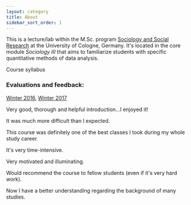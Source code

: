 ```yaml
---
layout: category
title: About
sidebar_sort_order: 1
---
```


This is a lecture/lab within the M.Sc. program [Sociology and Social Research](https://www.wiso.uni-koeln.de/en/studies/master/master-sociology-and-social-research/) at the University of Cologne, Germany. It's located in the core module *Sociology III* that aims to familiarize students with specific quantitative methods of data analysis.

Course syllabus <a href="{{ site.baseurl }}/pdfs/syllabus.pdf"><i class="fa fa-file-pdf-o"></i></a>

### Evaluations and feedback:  
[Winter 2016](https://www.dropbox.com/s/whpfgj222e5sjwg/causalityWS16.pdf?dl=0), 
[Winter 2017](https://www.dropbox.com/s/bezv33hz8mrrnjg/causalityWS17.pdf?dl=0)

<p class="message">
Very good, thorough and helpful introduction...I enjoyed it!
</p>

<p class="message">
It was much more difficult than I expected.

<p class="message">
This course was definitely one of the best classes I took during my whole study career.
</p>

<p class="message">
It's very time-intensive.
</p>

<p class="message">
Very motivated and illuminating.
</p>

<p class="message">
Would recommend the course to fellow students (even if it's very hard work).
</p>

<p class="message">
Now I have a better understanding regarding the background of many studies.
</p>
